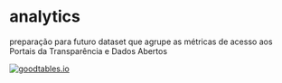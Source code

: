 # analytics

preparação para futuro dataset que agrupe as métricas de acesso aos Portais da Transparência e Dados Abertos

[![goodtables.io](https://goodtables.io/badge/github/Andrelamor/analytics.svg)](https://goodtables.io/github/Andrelamor/analytics)


